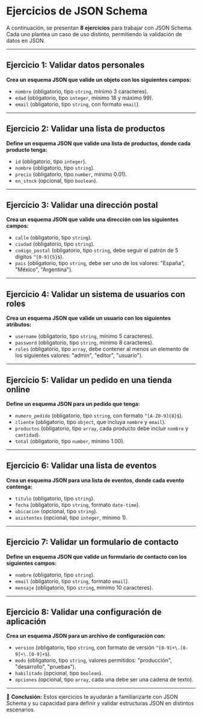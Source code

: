 # **Ejercicios de JSON Schema**

A continuación, se presentan **8 ejercicios** para trabajar con JSON Schema. Cada uno plantea un caso de uso distinto, permitiendo la validación de datos en JSON.

---

## **Ejercicio 1: Validar datos personales**
**Crea un esquema JSON que valide un objeto con los siguientes campos:**
- `nombre` (obligatorio, tipo `string`, mínimo 3 caracteres).
- `edad` (obligatorio, tipo `integer`, mínimo 18 y máximo 99).
- `email` (obligatorio, tipo `string`, con formato `email`).

---

## **Ejercicio 2: Validar una lista de productos**
**Define un esquema JSON que valide una lista de productos, donde cada producto tenga:**
- `id` (obligatorio, tipo `integer`).
- `nombre` (obligatorio, tipo `string`).
- `precio` (obligatorio, tipo `number`, mínimo 0.01).
- `en_stock` (opcional, tipo `boolean`).

---

## **Ejercicio 3: Validar una dirección postal**
**Crea un esquema JSON que valide una dirección con los siguientes campos:**
- `calle` (obligatorio, tipo `string`).
- `ciudad` (obligatorio, tipo `string`).
- `codigo_postal` (obligatorio, tipo `string`, debe seguir el patrón de 5 dígitos `^[0-9]{5}$`).
- `pais` (obligatorio, tipo `string`, debe ser uno de los valores: "España", "México", "Argentina").

---

## **Ejercicio 4: Validar un sistema de usuarios con roles**
**Crea un esquema JSON que valide un usuario con los siguientes atributos:**
- `username` (obligatorio, tipo `string`, mínimo 5 caracteres).
- `password` (obligatorio, tipo `string`, mínimo 8 caracteres).
- `roles` (obligatorio, tipo `array`, debe contener al menos un elemento de los siguientes valores: "admin", "editor", "usuario").

---

## **Ejercicio 5: Validar un pedido en una tienda online**
**Define un esquema JSON para un pedido que tenga:**
- `numero_pedido` (obligatorio, tipo `string`, con formato `^[A-Z0-9]{8}$`).
- `cliente` (obligatorio, tipo `object`, que incluya `nombre` y `email`).
- `productos` (obligatorio, tipo `array`, cada producto debe incluir `nombre` y `cantidad`).
- `total` (obligatorio, tipo `number`, mínimo 1.00).

---

## **Ejercicio 6: Validar una lista de eventos**
**Crea un esquema JSON para una lista de eventos, donde cada evento contenga:**
- `titulo` (obligatorio, tipo `string`).
- `fecha` (obligatorio, tipo `string`, formato `date-time`).
- `ubicacion` (opcional, tipo `string`).
- `asistentes` (opcional, tipo `integer`, mínimo 1).

---

## **Ejercicio 7: Validar un formulario de contacto**
**Define un esquema JSON que valide un formulario de contacto con los siguientes campos:**
- `nombre` (obligatorio, tipo `string`).
- `email` (obligatorio, tipo `string`, formato `email`).
- `mensaje` (obligatorio, tipo `string`, mínimo 10 caracteres).

---

## **Ejercicio 8: Validar una configuración de aplicación**
**Crea un esquema JSON para un archivo de configuración con:**
- `version` (obligatorio, tipo `string`, con formato de versión `^[0-9]+\.[0-9]+\.[0-9]+$`).
- `modo` (obligatorio, tipo `string`, valores permitidos: "producción", "desarrollo", "pruebas").
- `habilitado` (opcional, tipo `boolean`).
- `opciones` (opcional, tipo `array`, cada una debe ser una cadena de texto).

---

📌 **Conclusión:** Estos ejercicios te ayudarán a familiarizarte con JSON Schema y su capacidad para definir y validar estructuras JSON en distintos escenarios.
